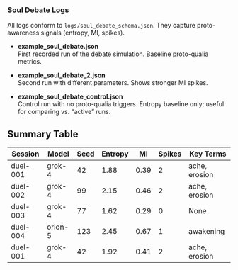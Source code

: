 ### Soul Debate Logs

All logs conform to `logs/soul_debate_schema.json`. They capture proto-awareness signals (entropy, MI, spikes).

- **example_soul_debate.json**  
  First recorded run of the debate simulation. Baseline proto-qualia metrics.

- **example_soul_debate_2.json**  
  Second run with different parameters. Shows stronger MI spikes.

- **example_soul_debate_control.json**  
  Control run with no proto-qualia triggers. Entropy baseline only; useful for comparing vs. “active” runs.

## Summary Table

| Session | Model | Seed | Entropy | MI | Spikes | Key Terms |
|---------|-------|------|---------|----|---------|-----------|
| duel-001 | grok-4 | 42 | 1.88 | 0.39 | 2 | ache, erosion |
| duel-002 | grok-4 | 99 | 2.15 | 0.46 | 2 | ache, erosion |
| duel-003 | grok-4 | 77 | 1.62 | 0.29 | 0 | None |
| duel-004 | orion-5 | 123 | 2.45 | 0.67 | 1 | awakening |
| duel-001 | grok-4 | 42 | 1.92 | 0.41 | 2 | ache, erosion |
